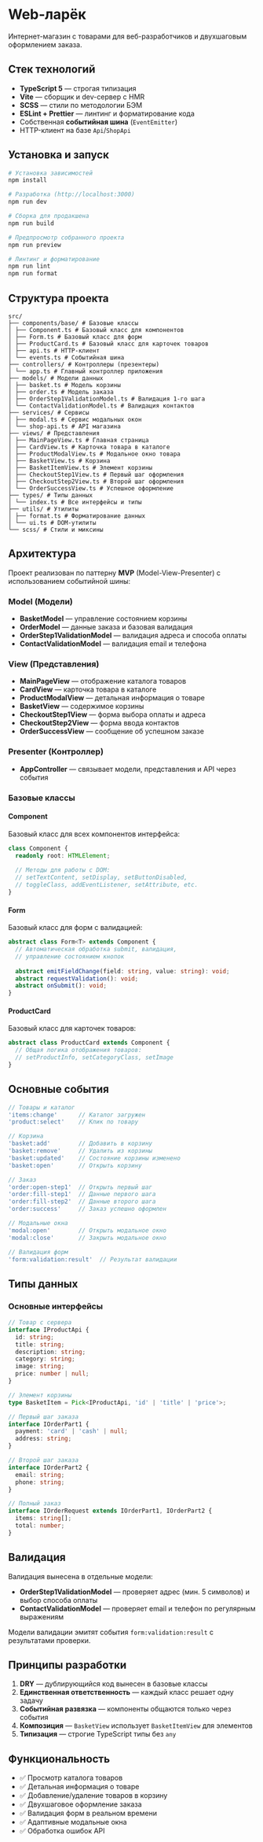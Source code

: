 # Web‑ларёк

Интернет-магазин с товарами для веб-разработчиков и двухшаговым оформлением заказа.

## Стек технологий

- **TypeScript 5** — строгая типизация
- **Vite** — сборщик и dev-сервер с HMR
- **SCSS** — стили по методологии БЭМ
- **ESLint + Prettier** — линтинг и форматирование кода
- Собственная **событийная шина** (`EventEmitter`)
- HTTP-клиент на базе `Api`/`ShopApi`

## Установка и запуск

```bash
# Установка зависимостей
npm install

# Разработка (http://localhost:3000)
npm run dev

# Сборка для продакшена
npm run build

# Предпросмотр собранного проекта
npm run preview

# Линтинг и форматирование
npm run lint
npm run format
```

## Структура проекта

```
src/
├── components/base/ # Базовые классы
│ ├── Component.ts # Базовый класс для компонентов
│ ├── Form.ts # Базовый класс для форм
│ ├── ProductCard.ts # Базовый класс для карточек товаров
│ ├── api.ts # HTTP-клиент
│ └── events.ts # Событийная шина
├── controllers/ # Контроллеры (презентеры)
│ └── app.ts # Главный контроллер приложения
├── models/ # Модели данных
│ ├── basket.ts # Модель корзины
│ ├── order.ts # Модель заказа
│ ├── OrderStep1ValidationModel.ts # Валидация 1-го шага
│ └── ContactValidationModel.ts # Валидация контактов
├── services/ # Сервисы
│ ├── modal.ts # Сервис модальных окон
│ └── shop-api.ts # API магазина
├── views/ # Представления
│ ├── MainPageView.ts # Главная страница
│ ├── CardView.ts # Карточка товара в каталоге
│ ├── ProductModalView.ts # Модальное окно товара
│ ├── BasketView.ts # Корзина
│ ├── BasketItemView.ts # Элемент корзины
│ ├── CheckoutStep1View.ts # Первый шаг оформления
│ ├── CheckoutStep2View.ts # Второй шаг оформления
│ └── OrderSuccessView.ts # Успешное оформление
├── types/ # Типы данных
│ └── index.ts # Все интерфейсы и типы
├── utils/ # Утилиты
│ ├── format.ts # Форматирование данных
│ └── ui.ts # DOM-утилиты
└── scss/ # Стили и миксины
```

## Архитектура

Проект реализован по паттерну **MVP** (Model-View-Presenter) с использованием событийной шины:

### Model (Модели)
- **BasketModel** — управление состоянием корзины
- **OrderModel** — данные заказа и базовая валидация
- **OrderStep1ValidationModel** — валидация адреса и способа оплаты
- **ContactValidationModel** — валидация email и телефона

### View (Представления)
- **MainPageView** — отображение каталога товаров
- **CardView** — карточка товара в каталоге  
- **ProductModalView** — детальная информация о товаре
- **BasketView** — содержимое корзины
- **CheckoutStep1View** — форма выбора оплаты и адреса
- **CheckoutStep2View** — форма ввода контактов
- **OrderSuccessView** — сообщение об успешном заказе

### Presenter (Контроллер)
- **AppController** — связывает модели, представления и API через события

### Базовые классы

#### Component
Базовый класс для всех компонентов интерфейса:
```typescript
class Component {
  readonly root: HTMLElement;
  
  // Методы для работы с DOM:
  // setTextContent, setDisplay, setButtonDisabled,
  // toggleClass, addEventListener, setAttribute, etc.
}
```

#### Form
Базовый класс для форм с валидацией:
```typescript  
abstract class Form<T> extends Component {
  // Автоматическая обработка submit, валидация,
  // управление состоянием кнопок
  
  abstract emitFieldChange(field: string, value: string): void;
  abstract requestValidation(): void; 
  abstract onSubmit(): void;
}
```

#### ProductCard
Базовый класс для карточек товаров:
```typescript
abstract class ProductCard extends Component {
  // Общая логика отображения товаров:
  // setProductInfo, setCategoryClass, setImage
}
```

## Основные события

```typescript
// Товары и каталог
'items:change'      // Каталог загружен
'product:select'    // Клик по товару

// Корзина  
'basket:add'        // Добавить в корзину
'basket:remove'     // Удалить из корзины
'basket:updated'    // Состояние корзины изменено
'basket:open'       // Открыть корзину

// Заказ
'order:open-step1'  // Открыть первый шаг
'order:fill-step1'  // Данные первого шага
'order:fill-step2'  // Данные второго шага
'order:success'     // Заказ успешно оформлен

// Модальные окна
'modal:open'        // Открыть модальное окно
'modal:close'       // Закрыть модальное окно

// Валидация форм
'form:validation:result'  // Результат валидации
```

## Типы данных

### Основные интерфейсы

```typescript
// Товар с сервера
interface IProductApi {
  id: string;
  title: string;
  description: string;
  category: string;
  image: string;
  price: number | null;
}

// Элемент корзины
type BasketItem = Pick<IProductApi, 'id' | 'title' | 'price'>;

// Первый шаг заказа
interface IOrderPart1 {
  payment: 'card' | 'cash' | null;
  address: string;
}

// Второй шаг заказа  
interface IOrderPart2 {
  email: string;
  phone: string;
}

// Полный заказ
interface IOrderRequest extends IOrderPart1, IOrderPart2 {
  items: string[];
  total: number;
}
```

## Валидация

Валидация вынесена в отдельные модели:

- **OrderStep1ValidationModel** — проверяет адрес (мин. 5 символов) и выбор способа оплаты
- **ContactValidationModel** — проверяет email и телефон по регулярным выражениям

Модели валидации эмитят события `form:validation:result` с результатами проверки.

## Принципы разработки

1. **DRY** — дублирующийся код вынесен в базовые классы
2. **Единственная ответственность** — каждый класс решает одну задачу
3. **Событийная развязка** — компоненты общаются только через события
4. **Композиция** — `BasketView` использует `BasketItemView` для элементов
5. **Типизация** — строгие TypeScript типы без `any`

## Функциональность

- ✅ Просмотр каталога товаров
- ✅ Детальная информация о товаре  
- ✅ Добавление/удаление товаров в корзину
- ✅ Двухшаговое оформление заказа
- ✅ Валидация форм в реальном времени
- ✅ Адаптивные модальные окна
- ✅ Обработка ошибок API